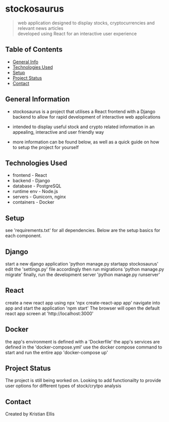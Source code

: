 # stockosaurus
> web application designed to display stocks, cryptocurrencies and relevant news articles                                                                            
> developed using React for an interactive user experience

## Table of Contents
* [General Info](#general-information)
* [Technologies Used](#technologies-used)
* [Setup](#setup)
* [Project Status](#project-status)
* [Contact](#contact)


## General Information
- stockosaurus is a project that utilises a React frontend with a Django backend to allow for rapid development of interactive web applications

- intended to display useful stock and crypto related information in an appealing, interactive and user friendly way

- more information can be found below, as well as a quick guide on how to setup the project for yourself


## Technologies Used
- frontend - React
- backend - Django
- database - PostgreSQL
- runtime env - Node.js
- servers - Gunicorn, nginx
- containers - Docker


## Setup
see 'requirements.txt' for all dependencies. Below are the setup basics for each component.

## Django
start a new django application
'python manage.py startapp stockosaurus'
edit the 'settings.py' file accordingly
then run migrations
'python manage.py migrate'
finally, run the development server
'python manage.py runserver'

## React
create a new react app using npx
'npx create-react-app app'
navigate into app and start the application
'npm start'
The browser will open the default react app screen at 'http://localhost:3000'

## Docker
the app's environment is defined with a 'Dockerfile'
the app's services are defined in the 'docker-compose.yml'
use the docker compose command to start and run the entire app
'docker-compose up'


## Project Status
The project is still being worked on. Looking to add functionailty to provide user options for different types of stock/crytpo analysis 


## Contact
Created by Kristian Ellis
